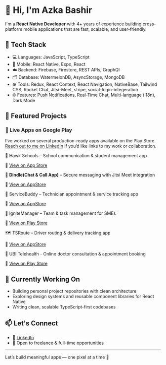 # 👋 Hi, I'm Azka Bashir

I'm a **React Native Developer** with 4+ years of experience building cross-platform mobile applications that are fast, scalable, and user-friendly.

## 🔧 Tech Stack
- 💻 Languages: JavaScript, TypeScript
- 📱 Mobile: React Native, Expo, React
- ☁️ Backend: Firebase, Firestore, REST APIs, GraphQl
- 🗂️ Database: WatermelonDB, AsyncStorage, MongoDB
- ⚙️ Tools: Redux, React Context, React Navigation, NativeBase, Tailwind CSS, Rocket Chat, Jitsi-Meet, stripe, social-login-integeration
- 🌐 Features: Push Notifications, Real-Time Chat, Multi-language (i18n), Dark Mode

## 🚀 Featured Projects

### 📱 Live Apps on Google Play
I’ve worked on several production-ready apps available on the Play Store. [Reach out to me on LinkedIn](https://www.linkedin.com/in/azka-bashir-4738831b0/) if you’d like links to my work or collaboration.


🦅 Hawk Schools – School communication & student management app

  📲 [View on App Store](https://play.google.com/store/apps/details?id=com.hawkschool.hawklogix&pcampaignid=web_share)
 
💬 **Dindle(Chat & Call App)** – Secure messaging with Jitsi Meet integration  

  📲 [View on AppStore](https://apps.apple.com/gb/app/dindle/id1548506219)

🧰 ServiceBuddy – Technician appointment & service tracking app

  📲 [View on AppStore](https://apps.apple.com/gb/app/service-buddy/id1263042090)

🚀 IgniteManager – Team & task management for SMEs

📲 [View on Play Store](https://play.google.com/store/apps/details?id=com.ignitehq.app&hl=en)

🗺️ TSRoute – Driver routing & delivery tracking app

📲 [View on AppStore](https://apps.apple.com/us/app/tsroute/id1660040585)

🧾 UBI Telehealth - Online doctor consultation & appointment booking

📲 [View on Play Store](https://play.google.com/store/apps/details?id=com.ubi.telehealth&hl=en)


## 🌱 Currently Working On
- Building personal project repositories with clean architecture
- Exploring design systems and reusable component libraries for React Native
- Writing clean, scalable TypeScript-first codebases

## 📫 Let's Connect
- 💼 [LinkedIn](https://www.linkedin.com/in/azka-bashir-4738831b0/)
- 💬 Open to freelance & full-time opportunities

---

Let’s build meaningful apps — one pixel at a time 🚀
